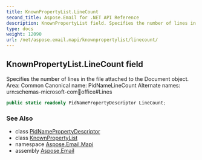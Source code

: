 ```yaml
---
title: KnownPropertyList.LineCount
second_title: Aspose.Email for .NET API Reference
description: KnownPropertyList field. Specifies the number of lines in the file attached to the Document object. Area Common Canonical name PidNameLineCount Alternate names urnschemasmicrosoftcomofficeofficeLines
type: docs
weight: 12090
url: /net/aspose.email.mapi/knownpropertylist/linecount/
---
```

## KnownPropertyList.LineCount field

Specifies the number of lines in the file attached to the Document object. Area: Common Canonical name: PidNameLineCount Alternate names: urn:schemas-microsoft-com:office:office#Lines

```csharp
public static readonly PidNamePropertyDescriptor LineCount;
```

### See Also

* class [PidNamePropertyDescriptor](../../pidnamepropertydescriptor/)
* class [KnownPropertyList](../)
* namespace [Aspose.Email.Mapi](../../knownpropertylist/)
* assembly [Aspose.Email](../../../)


